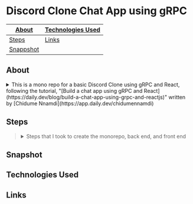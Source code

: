 # Discord Clone Chat App using gRPC
| [About]() | [Technologies Used]() |
|--|--|
| [Steps]() | [Links]() |
| [Snappshot]() | |

## About
  <details>
    <summary>This is a mono repo for a basic Discord Clone using gRPC and React, following the tutorial, "[Build a chat app using gRPC and React](https://daily.dev/blog/build-a-chat-app-using-grpc-and-reactjs)" written by [Chidume Nnamdi](https://app.daily.dev/chidumennamdi)</summary>
   ###### [(Return to top)]()
  </details>

## Steps
> <details>
>>  <summary>Steps that I took to create the monorepo, back end, and front end</summary>
>> 
>>> <details>
>>>> <summary><b>Monorepo</b></summary>
>>> </details>
>>> <details>
>>>> <summary><b>Backend</b></summary>
>>> </details>
>>> <details>
>>>> <summary><b>Frontend</b></summary>
>>> </details>
> </details>
  


## Snapshot

## Technologies Used

## Links
